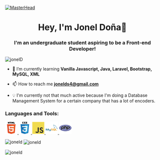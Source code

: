 [![MasterHead](https://pbs.twimg.com/media/D-jmhnoU0AEGHeb.jpg)](https://rishavchanda.io)

<h1 align="center">Hey, I'm Jonel Doña👋</h1>
<h3 align="center">I'm an undergraduate student aspiring to be a Front-end Developer!</h3>

<p align="left"> <img src="https://komarev.com/ghpvc/?username=joneld&label=Profile%20views&color=0e75b6&style=flat" alt="jonelD" /> </p>

- 🌱 I’m currently learning **Vanilla Javascript, Java, Laravel, Bootstrap, MySQL, XML**

- 📫 How to reach me **jonelds4@gmail.com**

- 💡 I'm currently not that much active because I'm doing a Database Management System for a certain company that has a lot of encoders.

<p align="left">
</p>


<h3 align="left">Languages and Tools:</h3>
<p align="left"> <a href="https://www.w3schools.com/css/" target="_blank" rel="noreferrer"> <img src="https://raw.githubusercontent.com/devicons/devicon/master/icons/html5/html5-original-wordmark.svg" alt="html5" width="40" height="40"/> </a> <a href="https://www.w3.org/html/" target="_blank" rel="noreferrer"> <img src="https://raw.githubusercontent.com/devicons/devicon/master/icons/css3/css3-original-wordmark.svg" alt="css3" width="40" height="40"/> </a> <a href="https://developer.mozilla.org/en-US/docs/Web/JavaScript" target="_blank" rel="noreferrer"> <img src="https://raw.githubusercontent.com/devicons/devicon/master/icons/javascript/javascript-original.svg" alt="javascript" width="40" height="40"/> </a> <a href="https://www.mysql.com/" target="_blank" rel="noreferrer"> <img src="https://raw.githubusercontent.com/devicons/devicon/master/icons/mysql/mysql-original-wordmark.svg" alt="mysql" width="40" height="40"/> </a> <a href="https://www.php.net" target="_blank" rel="noreferrer"> <img src="https://raw.githubusercontent.com/devicons/devicon/master/icons/php/php-original.svg" alt="php" width="40" height="40"/> </a> </p>

<p><img align="left" src="https://github-readme-stats.vercel.app/api/top-langs?username=joneld&show_icons=true&locale=en&layout=compact" alt="joneld" /></p>

<p>&nbsp;<img align="center" src="https://github-readme-stats.vercel.app/api?username=joneld&show_icons=true&locale=en" alt="joneld" /></p>

<p><img align="center" src="https://github-readme-streak-stats.herokuapp.com/?user=joneld&" alt="joneld" /></p>
